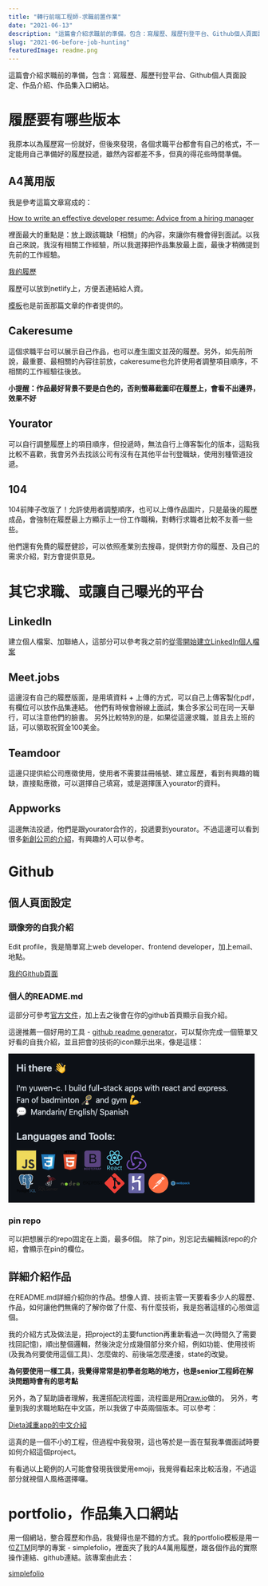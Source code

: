 ```yaml
---
title: "轉行前端工程師-求職前置作業"
date: "2021-06-13"
description: "這篇會介紹求職前的準備，包含：寫履歷、履歷刊登平台、Github個人頁面設定、作品介紹、作品集入口網站。"
slug: "2021-06-before-job-hunting"
featuredImage: readme.png
---
```


這篇會介紹求職前的準備，包含：寫履歷、履歷刊登平台、Github個人頁面設定、作品介紹、作品集入口網站。


# 履歷要有哪些版本

我原本以為履歷寫一份就好，但後來發現，各個求職平台都會有自己的格式，不一定能用自己準備好的履歷投遞，雖然內容都差不多，但真的得花些時間準備。

## A4萬用版

我是參考這篇文章寫成的：

[How to write an effective developer resume: Advice from a hiring manager](https://stackoverflow.blog/2020/11/25/how-to-write-an-effective-developer-resume-advice-from-a-hiring-manager/)

裡面最大的重點是：放上跟該職缺「相關」的內容，來讓你有機會得到面試。以我自己來說，我沒有相關工作經驗，所以我選擇把作品集放最上面，最後才稍微提到先前的工作經驗。

[我的履歷](https://yuwen-files.netlify.app/Resume_YuWen.pdf)

履歷可以放到netlify上，方便丟連結給人資。

[模板](https://blog.pragmaticengineer.com/the-pragmatic-engineers-resume-template/)也是前面那篇文章的作者提供的。


## Cakeresume

這個求職平台可以展示自己作品，也可以產生圖文並茂的履歷。另外，如先前所說，最重要、最相關的內容往前放，cakeresume也允許使用者調整項目順序，不相關的工作經驗往後放。

**小提醒：作品最好背景不要是白色的，否則螢幕截圖印在履歷上，會看不出邊界，效果不好**

## Yourator

可以自行調整履歷上的項目順序，但投遞時，無法自行上傳客製化的版本，這點我比較不喜歡，我會另外去找該公司有沒有在其他平台刊登職缺，使用別種管道投遞。

## 104

104前陣子改版了！允許使用者調整順序，也可以上傳作品圖片，只是最後的履歷成品，會強制在履歷最上方顯示上一份工作職稱，對轉行求職者比較不友善一些些。

他們還有免費的履歷健診，可以依照產業別去搜尋，提供對方你的履歷、及自己的需求介紹，對方會提供意見。

# 其它求職、或讓自己曝光的平台

## LinkedIn

建立個人檔案、加聯絡人，這部分可以參考我之前的[從零開始建立LinkedIn個人檔案](/2021-05-build-your-linkedin-profile/)

## Meet.jobs

這邊沒有自己的履歷版面，是用填資料 + 上傳的方式，可以自己上傳客製化pdf，有欄位可以放作品集連結。
他們有時候會辦線上面試，集合多家公司在同一天舉行，可以注意他們的臉書。
另外比較特別的是，如果從這邊求職，並且去上班的話，可以領取祝賀金100美金。

## Teamdoor

這邊只提供給公司應徵使用，使用者不需要註冊帳號、建立履歷，看到有興趣的職缺，直接點應徵，可以選擇自己填寫，或是選擇匯入yourator的資料。

## Appworks

這邊無法投遞，他們是跟yourator合作的，投遞要到yourator。不過這邊可以看到很多[新創公司的介紹](https://appworks.yourator.co/blogs?page=1)，有興趣的人可以參考。


# Github

## 個人頁面設定

### 頭像旁的自我介紹

Edit profile，我是簡單寫上web developer、frontend developer，加上email、地點。

[我的Github頁面](https://github.com/yuwen-c)

### 個人的README.md

這部分可參考[官方文件](https://docs.github.com/en/github/setting-up-and-managing-your-github-profile/customizing-your-profile/managing-your-profile-readme)，加上去之後會在你的github首頁顯示自我介紹。

這邊推薦一個好用的工具 - [github readme generator](https://github.com/rahuldkjain/github-profile-readme-generator)，可以幫你完成一個簡單又好看的自我介紹，並且把會的技術的icon顯示出來，像是這樣：

![README.md](readme.png)

### pin repo

可以把想展示的repo固定在上面，最多6個。
除了pin，別忘記去編輯該repo的介紹，會顯示在pin的欄位。

## 詳細介紹作品

在README.md詳細介紹你的作品。想像人資、技術主管一天要看多少人的履歷、作品，如何讓他們無痛的了解你做了什麼、有什麼技術，我是抱著這樣的心態做這個。

我的介紹方式及做法是，把project的主要function再重新看過一次(時間久了需要找回記憶)，順出整個邏輯，然後決定分成幾個部分來介紹，例如功能、使用技術(及我為何要使用這個工具)、怎麼做的、前後端怎麼連接，state的改變。

**為何要使用一樣工具，我覺得常常是初學者忽略的地方，也是senior工程師在解決問題時會有的思考點**

另外，為了幫助讀者理解，我還搭配流程圖，流程圖是用[Draw.io](https://app.diagrams.net/)做的。
另外，考量到我的求職地點在中文區，所以我做了中英兩個版本。可以參考：

[Dieta減重app的中文介紹](https://github.com/yuwen-c/dieta/blob/master/README_Mandarin.md)

這真的是一個不小的工程，但過程中我發現，這也等於是一面在幫我準備面試時要如何介紹這個project。

有看過以上範例的人可能會發現我很愛用emoji，我覺得看起來比較活潑，不過這部分就視個人風格選擇囉。


# portfolio，作品集入口網站

用一個網站，整合履歷和作品，我覺得也是不錯的方式。我的portfolio模板是用一位[ZTM](https://zerotomastery.io/)同學的專案 - simplefolio，裡面夾了我的A4萬用履歷，跟各個作品的實際操作連結、github連結。該專案由此去：

[simplefolio](https://github.com/cobidev/simplefolio)

